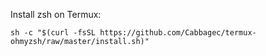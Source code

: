 Install zsh on Termux:
```shell
sh -c "$(curl -fsSL https://github.com/Cabbagec/termux-ohmyzsh/raw/master/install.sh)"
```
